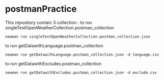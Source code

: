 # postmanPractice

This repository contain 3 collection :
to run singleTestOpenWeatherCollection.postman_collection

```
newman run singleTestOpenWeatherCollection.postman_collection.json

```

to run getDatawithLanguage.postman_collection

```
newman run getDatawithLanguage.postman_collection.json -d language.csv

```

to run getDatawithExcludes.postman_collection

```
newman run getDatawithExcludes.postman_collection.json -d exclude.csv

```

